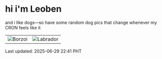 # hi i'm Leoben

and i like dogs—so have some random dog pics that change whenever my CRON feels like it

|  |  |
|--------|----------|
| ![Borzoi](https://random-dog-vercel.vercel.app/api/random-borzoi?v=1751208098) | ![Labrador](https://random-dog-vercel.vercel.app/api/random-labrador?v=1751208098) |

Last updated: 2025-06-29 22:41 PHT
